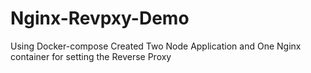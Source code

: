# Nginx-Revpxy-Demo

Using Docker-compose Created Two Node Application and One Nginx container for setting the Reverse Proxy 
